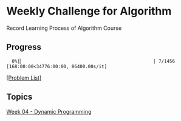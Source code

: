 # Weekly Challenge for Algorithm
Record Learning Process of Algorithm Course

## Progress
```
  0%|▏                                                | 7/1456 [168:00:00<34776:00:00, 86400.00s/it]
```
[[Problem List]](./problems.md)

## Topics

[Week 04 - Dynamic Programming](./week04_dynamic_programming)
